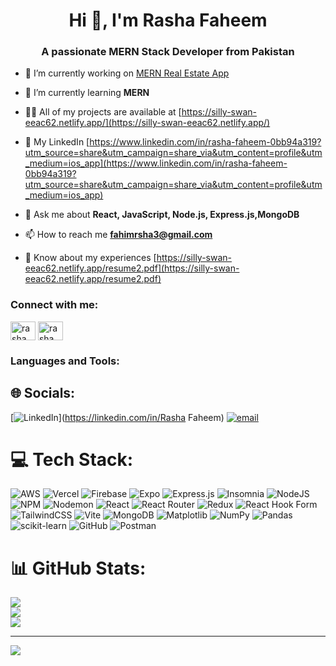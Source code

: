 <h1 align="center">Hi 👋, I'm Rasha Faheem</h1>
<h3 align="center">A passionate MERN Stack Developer from Pakistan</h3>

- 🔭 I’m currently working on [MERN Real Estate App](mern-real-estate-s2ne.vercel.app/)

- 🌱 I’m currently learning **MERN**

- 👨‍💻 All of my projects are available at [https://silly-swan-eeac62.netlify.app/](https://silly-swan-eeac62.netlify.app/)

- 📝 My LinkedIn [https://www.linkedin.com/in/rasha-faheem-0bb94a319?utm_source=share&utm_campaign=share_via&utm_content=profile&utm_medium=ios_app](https://www.linkedin.com/in/rasha-faheem-0bb94a319?utm_source=share&utm_campaign=share_via&utm_content=profile&utm_medium=ios_app)

- 💬 Ask me about **React, JavaScript, Node.js, Express.js,MongoDB**

- 📫 How to reach me **fahimrsha3@gmail.com**

- 📄 Know about my experiences [https://silly-swan-eeac62.netlify.app/resume2.pdf](https://silly-swan-eeac62.netlify.app/resume2.pdf)

<h3 align="left">Connect with me:</h3>
<p align="left">
<a href="https://linkedin.com/in/rasha faheem" target="blank"><img align="center" src="https://raw.githubusercontent.com/rahuldkjain/github-profile-readme-generator/master/src/images/icons/Social/linked-in-alt.svg" alt="rasha faheem" height="30" width="40" /></a>
<a href="https://www.leetcode.com/rasha faheem" target="blank"><img align="center" src="https://raw.githubusercontent.com/rahuldkjain/github-profile-readme-generator/master/src/images/icons/Social/leet-code.svg" alt="rasha faheem" height="30" width="40" /></a>
</p>

<h3 align="left">Languages and Tools:</h3>

## 🌐 Socials:
[![LinkedIn](https://img.shields.io/badge/LinkedIn-%230077B5.svg?logo=linkedin&logoColor=white)](https://linkedin.com/in/Rasha Faheem) [![email](https://img.shields.io/badge/Email-D14836?logo=gmail&logoColor=white)](mailto:fahimrsha3@gmail.com) 

# 💻 Tech Stack:
![AWS](https://img.shields.io/badge/AWS-%23FF9900.svg?style=for-the-badge&logo=amazon-aws&logoColor=white) ![Vercel](https://img.shields.io/badge/vercel-%23000000.svg?style=for-the-badge&logo=vercel&logoColor=white) ![Firebase](https://img.shields.io/badge/firebase-%23039BE5.svg?style=for-the-badge&logo=firebase) ![Expo](https://img.shields.io/badge/expo-1C1E24?style=for-the-badge&logo=expo&logoColor=#D04A37) ![Express.js](https://img.shields.io/badge/express.js-%23404d59.svg?style=for-the-badge&logo=express&logoColor=%2361DAFB) ![Insomnia](https://img.shields.io/badge/Insomnia-black?style=for-the-badge&logo=insomnia&logoColor=5849BE) ![NodeJS](https://img.shields.io/badge/node.js-6DA55F?style=for-the-badge&logo=node.js&logoColor=white) ![NPM](https://img.shields.io/badge/NPM-%23CB3837.svg?style=for-the-badge&logo=npm&logoColor=white) ![Nodemon](https://img.shields.io/badge/NODEMON-%23323330.svg?style=for-the-badge&logo=nodemon&logoColor=%BBDEAD) ![React](https://img.shields.io/badge/react-%2320232a.svg?style=for-the-badge&logo=react&logoColor=%2361DAFB) ![React Router](https://img.shields.io/badge/React_Router-CA4245?style=for-the-badge&logo=react-router&logoColor=white) ![Redux](https://img.shields.io/badge/redux-%23593d88.svg?style=for-the-badge&logo=redux&logoColor=white) ![React Hook Form](https://img.shields.io/badge/React%20Hook%20Form-%23EC5990.svg?style=for-the-badge&logo=reacthookform&logoColor=white) ![TailwindCSS](https://img.shields.io/badge/tailwindcss-%2338B2AC.svg?style=for-the-badge&logo=tailwind-css&logoColor=white) ![Vite](https://img.shields.io/badge/vite-%23646CFF.svg?style=for-the-badge&logo=vite&logoColor=white) ![MongoDB](https://img.shields.io/badge/MongoDB-%234ea94b.svg?style=for-the-badge&logo=mongodb&logoColor=white) ![Matplotlib](https://img.shields.io/badge/Matplotlib-%23ffffff.svg?style=for-the-badge&logo=Matplotlib&logoColor=black) ![NumPy](https://img.shields.io/badge/numpy-%23013243.svg?style=for-the-badge&logo=numpy&logoColor=white) ![Pandas](https://img.shields.io/badge/pandas-%23150458.svg?style=for-the-badge&logo=pandas&logoColor=white) ![scikit-learn](https://img.shields.io/badge/scikit--learn-%23F7931E.svg?style=for-the-badge&logo=scikit-learn&logoColor=white) ![GitHub](https://img.shields.io/badge/github-%23121011.svg?style=for-the-badge&logo=github&logoColor=white) ![Postman](https://img.shields.io/badge/Postman-FF6C37?style=for-the-badge&logo=postman&logoColor=white)
# 📊 GitHub Stats:
![](https://github-readme-stats.vercel.app/api?username=Rasha110&theme=dark&hide_border=false&include_all_commits=false&count_private=false)<br/>
![](https://nirzak-streak-stats.vercel.app/?user=Rasha110&theme=dark&hide_border=false)<br/>
![](https://github-readme-stats.vercel.app/api/top-langs/?username=Rasha110&theme=dark&hide_border=false&include_all_commits=false&count_private=false&layout=compact)

---
[![](https://visitcount.itsvg.in/api?id=Rasha110&icon=0&color=0)](https://visitcount.itsvg.in)

<!-- Proudly created with GPRM ( https://gprm.itsvg.in ) -->
